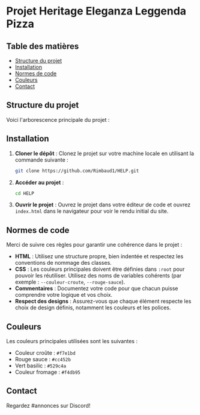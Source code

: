 # Projet Heritage Eleganza Leggenda Pizza

## Table des matières

- [Structure du projet](#structure-du-projet)
- [Installation](#installation)
- [Normes de code](#normes-de-code)
- [Couleurs](#couleurs)
- [Contact](#contact)

## Structure du projet

Voici l'arborescence principale du projet :


## Installation

1. **Cloner le dépôt** : Clonez le projet sur votre machine locale en utilisant la commande suivante :
    ```bash
    git clone https://github.com/Rimbaud1/HELP.git
    ```

2. **Accéder au projet** :
    ```bash
    cd HELP
    ```

3. **Ouvrir le projet** : Ouvrez le projet dans votre éditeur de code et ouvrez `index.html` dans le navigateur pour voir le rendu initial du site.



## Normes de code

Merci de suivre ces règles pour garantir une cohérence dans le projet :

- **HTML** : Utilisez une structure propre, bien indentée et respectez les conventions de nommage des classes.
- **CSS** : Les couleurs principales doivent être définies dans `:root` pour pouvoir les réutiliser. Utilisez des noms de variables cohérents (par exemple : `--couleur-croute`, `--rouge-sauce`).
- **Commentaires** : Documentez votre code pour que chacun puisse comprendre votre logique et vos choix.
- **Respect des designs** : Assurez-vous que chaque élément respecte les choix de design définis, notamment les couleurs et les polices.

## Couleurs

Les couleurs principales utilisées sont les suivantes :
- Couleur croûte : `#f7e1bd`
- Rouge sauce : `#cc452b`
- Vert basilic : `#529c4a`
- Couleur fromage : `#f4db95`


## Contact

Regardez #annonces sur Discord!
